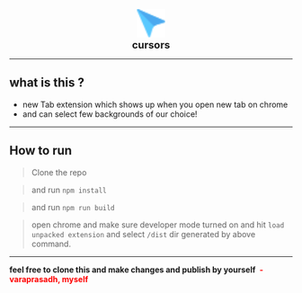 <div style="text-align:center;">
    <div>
        <img width="50px" src ="src/icons/cursor.png"/>
    </div>
    <span style="font-size:18px; font-weight:bold;">cursors</span>
</div>

---

## what is this ?
 - new Tab extension which shows up when you open new tab on chrome
 - and can select few backgrounds of our choice!
 ---
## How to run
> Clone the repo

> and run `npm install`

> and run `npm run build`

> open chrome and make sure developer mode turned on and hit `load unpacked extension` and select `/dist` dir generated by above command.

---
**feel free to clone this and make changes and publish by yourself** <span style="font-weight:bold; color:red;">&nbsp;- varaprasadh, myself</span>

